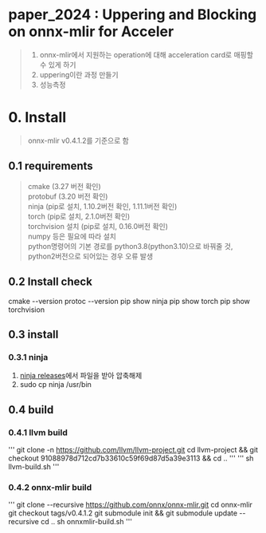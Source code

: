 # paper_2024 : Uppering and Blocking on onnx-mlir for Acceler

> 1. onnx-mlir에서 지원하는 operation에 대해 acceleration card로 매핑할 수 있게 하기
> 2. uppering이란 과정 만들기
> 3. 성능측정

# 0. Install
> onnx-mlir v0.4.1.2를 기준으로 함

## 0.1 requirements
> cmake (3.27 버전 확인)<br/>
> protobuf (3.20 버전 확인)<br/>
> ninja (pip로 설치, 1.10.2버전 확인, 1.11.1버전 확인)<br/>
> torch (pip로 설치, 2.1.0버전 확인)<br/>
> torchvision 설치 (pip로 설치, 0.16.0버전 확인)<br/>
> numpy 등은 필요에 따라 설치<br/>
> python명령어의 기본 경로를 python3.8(python3.10)으로 바꿔줄 것, python2버전으로 되어있는 경우 오류 발생

## 0.2 Install check
cmake --version
protoc --version
pip show ninja
pip show torch
pip show torchvision

## 0.3 install

### 0.3.1 ninja
1. [ninja releases](https://github.com/ninja-build/ninja/releases)에서 파일을 받아 압축해제
2. sudo cp ninja /usr/bin

## 0.4 build
### 0.4.1 llvm build
'''
git clone -n https://github.com/llvm/llvm-project.git
cd llvm-project && git checkout 91088978d712cd7b33610c59f69d87d5a39e3113 && cd ..
'''
'''
sh llvm-build.sh
'''

### 0.4.2 onnx-mlir build
'''
git clone --recursive https://github.com/onnx/onnx-mlir.git
cd onnx-mlir
git checkout tags/v0.4.1.2
git submodule init && git submodule update --recursive
cd ..
sh onnxmlir-build.sh
'''
